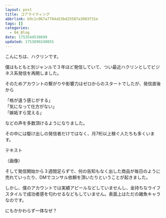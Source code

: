 ```yaml
---
layout: post
title: コアライティング
abbrlink: b9c1c067a7794a53bd25587a3903f31e
tags: []
categories:
  - 04_Blog
date: 1753544530699
updated: 1753890240855
---
```


こんにちは、ハクリンです。

僕はもともと別ジャンルで３年ほど発信していて、つい最近ハクリンとしてビジネス系発信を再開しました。

そのためアカウントの繋がりや影響力はゼロからのスタートでしたが、発信直後から

「格が違う感じがする」\
「気になって仕方がない」\
「嫉妬すら覚える」

などの声を多数頂けるようになりました。

その中には駆け出しの発信者だけではなく、月7桁以上稼ぐ人たちも多くいます。

テキスト

（画像）

そして発信開始から３週間足らずで、何の告知もなく出した商品が毎日のように売れていったり、DMでコンサル依頼を頂いたりということが起きました。

しかし、僕のアカウントでは<span class="red-bold-marker">実績アピール</span>などしていませんし、金持ちな<span class="black-bold">ライフスタイル</span>で成功者感を<span class="red-bold">匂わせる</span>などもしていません。表面上はただの<span class="black-bold-marker">雑魚キャラ</span>なのです。

にもかかわらず一体なぜ？
